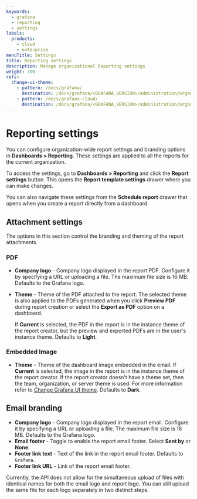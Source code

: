 ```yaml
---
keywords:
  - grafana
  - reporting
  - settings
labels:
  products:
    - cloud
    - enterprise
menuTitle: Settings
title: Reporting settings
description: Manage organizational Reporting settings
weight: 700
refs:
  change-ui-theme:
    - pattern: /docs/grafana/
      destination: /docs/grafana/<GRAFANA_VERSION>/administration/organization-preferences/#change-grafana-ui-theme
    - pattern: /docs/grafana-cloud/
      destination: /docs/grafana/<GRAFANA_VERSION>/administration/organization-preferences/#change-grafana-ui-theme
---
```


# Reporting settings

You can configure organization-wide report settings and branding options in **Dashboards > Reporting**.
These settings are applied to all the reports for the current organization.

To access the settings, go to **Dashboards > Reporting** and click the **Report settings** button.
This opens the **Report template settings** drawer where you can make changes.

You can also navigate these settings from the **Schedule report** drawer that opens when you create a report directly from a dashboard.

## Attachment settings

The options in this section control the branding and theming of the report attachments.

### PDF

- **Company logo** - Company logo displayed in the report PDF.
  Configure it by specifying a URL or uploading a file.
  The maximum file size is 16 MB.
  Defaults to the Grafana logo.

- **Theme** - Theme of the PDF attached to the report.
  The selected theme is also applied to the PDFs generated when you click **Preview PDF** during report creation or select the **Export as PDF** option on a dashboard.

  If **Current** is selected, the PDF in the report is in the instance theme of the report creator, but the preview and exported PDFs are in the user's instance theme.
  Defaults to **Light**.

### Embedded Image

- **Theme** - Theme of the dashboard image embedded in the email.
  If **Current** is selected, the image in the report is in the instance theme of the report creator. If the report creator doesn't have a theme set, then the team, organization, or server theme is used. For more information refer to [Change Grafana UI theme](ref:change-ui-theme).
  Defaults to **Dark**.

<!-- vale Grafana.WordList = NO -->

## Email branding

<!-- vale Grafana.WordList = YES -->

- **Company logo** - Company logo displayed in the report email. Configure it by specifying a URL or uploading a file. The maximum file size is 16 MB. Defaults to the Grafana logo.
- **Email footer** - Toggle to enable the report email footer. Select **Sent by** or **None**.
- **Footer link text** - Text of the link in the report email footer. Defaults to `Grafana`.
- **Footer link URL** - Link of the report email footer.

Currently, the API does not allow for the simultaneous upload of files with identical names for both the email logo and report logo.
You can still upload the same file for each logo separately in two distinct steps.
